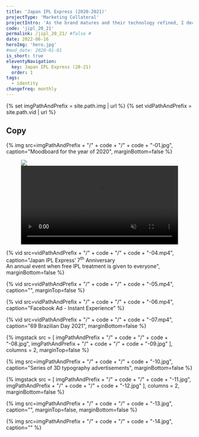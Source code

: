 ```yaml
---
title: 'Japan IPL Express (2020-2021)'
projectType: 'Marketing Collateral'
projectIntro: 'As the brand matures and their technology refined, I decided to convey progress by moving towards 3 dimensional illustrations for art illustrations moving into 2020.<br><br>This reflects greater depth to a brand leading the <i>Hair Removal</i> scene in Singapore, and examplify the progress of this growing brand.'
code: 'jipl_20_21'
permalink: /jipl_20_21/ #false #
date: 2022-06-16
heroImg: 'hero.jpg'
#mod_date: 2020-01-01
is_short: true
eleventyNavigation:
  key: Japan IPL Express (20-21)
  order: 1
tags: 
  - identity
changefreq: monthly
---
```

{% set imgPathAndPrefix = site.path.img | url %}
{% set vidPathAndPrefix = site.path.vid | url %}

## Copy

{% img src=imgPathAndPrefix + "/" + code + "/" + code + "-01.jpg", caption="Moodboard for the year of 2020", marginBottom=false %}

<figure class="stack stack--two noMarginBottom">
    <img src="{{ imgPathAndPrefix + '/' + code + '/' + code + '-02.jpg' }}" class="stack__item">
    <video loop muted width="100%" class="stack__item"><source src="{{ vidPathAndPrefix + '/' + code + '/' + code + '-03.mp4' }}" type="video/mp4"></video>
</figure>

{% vid src=vidPathAndPrefix + "/" + code + "/" + code + "-04.mp4", caption="Japan IPL Express’ 7<sup>th</sup> Anniversary<br>An annual event when free IPL treatment is given to everyone", marginBottom=false %}

{% vid src=vidPathAndPrefix + "/" + code + "/" + code + "-05.mp4", caption="", marginTop=false %}

{% vid src=vidPathAndPrefix + "/" + code + "/" + code + "-06.mp4", caption="Facebook Ad - Instant Experience" %}

{% vid src=vidPathAndPrefix + "/" + code + "/" + code + "-07.mp4", caption="69 Brazilian Day 2021", marginBottom=false %}

{% imgstack src = [
    imgPathAndPrefix + "/" + code + "/" + code + "-08.jpg",
    imgPathAndPrefix + "/" + code + "/" + code + "-09.jpg"
    ],
    columns = 2,
    marginTop=false
    %}

{% img src=imgPathAndPrefix + "/" + code + "/" + code + "-10.jpg", caption="Series of 3D typography advertisements", marginBottom=false %}

{% imgstack src = [
    imgPathAndPrefix + "/" + code + "/" + code + "-11.jpg",
    imgPathAndPrefix + "/" + code + "/" + code + "-12.jpg"
    ],
    columns = 2,
    marginBottom=false
%}

{% img src=imgPathAndPrefix + "/" + code + "/" + code + "-13.jpg", caption="", marginTop=false, marginBottom=false %}

{% img src=imgPathAndPrefix + "/" + code + "/" + code + "-14.jpg", caption="" %}